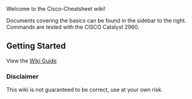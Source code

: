 Welcome to the Cisco-Cheatsheet wiki!

Documents covering the basics can be found in the sidebar to the right. Commands are tested with the CISCO Catalyst 2960.

## Getting Started

View the [Wiki Guide](https://github.com/metrafonic/Cisco-Cheatsheet/wiki)

### Disclaimer

This wiki is not guaranteed to be correct, use at your own risk.
